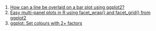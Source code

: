  1. [How can a line be overlaid on a bar plot using ggplot2?](https://stackoverflow.com/questions/4332274/how-can-a-line-be-overlaid-on-a-bar-plot-using-ggplot2)
 2. [Easy multi-panel plots in R using facet_wrap() and facet_grid() from ggplot2](http://zevross.com/blog/2019/04/02/easy-multi-panel-plots-in-r-using-facet_wrap-and-facet_grid-from-ggplot2/)
 3. [ggplot: Set colours with 2+ factors](https://stackoverflow.com/questions/49215199/ggplot-set-colours-with-2-factors)

